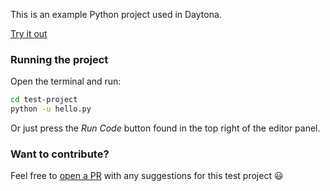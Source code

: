 This is an example Python project used in Daytona.

[Try it out](https://daytona.io/#https://github.com/daytonaio-templates/python)

### Running the project

Open the terminal and run:
```sh
cd test-project
python -u hello.py
```
Or just press the *Run Code* button found in the top right of the editor panel.
### Want to contribute?

Feel free to [open a PR](https://github.com/daytonaio-templates/python) with any suggestions for this test project 😃 